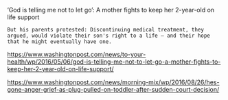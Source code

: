 ---
---
‘God is telling me not to let go’: A mother fights to keep her 2-year-old on life support


	But his parents protested: Discontinuing medical treatment, they argued, would violate their son's right to a life — and their hope that he might eventually have one.

https://www.washingtonpost.com/news/to-your-health/wp/2016/05/06/god-is-telling-me-not-to-let-go-a-mother-fights-to-keep-her-2-year-old-on-life-support/

https://www.washingtonpost.com/news/morning-mix/wp/2016/08/26/hes-gone-anger-grief-as-plug-pulled-on-toddler-after-sudden-court-decision/
